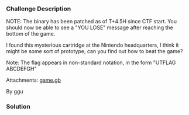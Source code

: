 ### Challenge Description

NOTE: The binary has been patched as of T+4.5H since CTF start. You should now be able to see a "YOU LOSE" message after reaching the bottom of the game.

I found this mysterious cartridge at the Nintendo headquarters, I think it might be some sort of prototype, can you find out how to beat the game?

Note: The flag appears in non-standard notation, in the form "UTFLAG ABCDEFGH"

Attachments: [game.gb](attachments/utctf-adventure-rom-5/game.gb)

By ggu

### Solution

